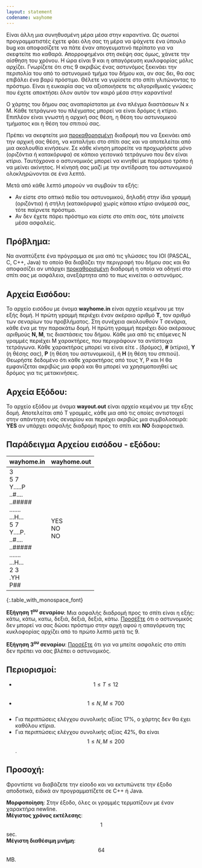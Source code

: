 ```yaml
---
layout: statement
codename: wayhome
---
```


Είναι άλλη μια συνηθυσμένη μέρα μέσα στην καραντίνα. Ως σωστοί προγραμματιστές έχετε φάει όλη σας τη μέρα να ψάχνετε ένα ύπουλο bug και αποφασίζετε να πάτε έναν απογευματινό περίπατο για να σκεφτείτε πιο καθαρά. 
Απορροφημένοι στη σκέψη σας όμως, χάνετε την αίσθηση του χρόνου. Η ώρα είναι 9 και η απαγόρευση κυκλοφορίας μόλις αρχίζει. 
Γνωρίζετε ότι στις 9 ακριβώς ένας αστυνόμος ξεκινάει την περιπολία του από το αστυνομικό τμήμα του δήμου και, αν σας δει, θα σας επιβάλει ένα βαρύ πρόστιμο. Θέλετε να γυρίσετε στο σπίτι γλιτώνοντας το πρόστιμο. 
Είναι η ευκαιρία σας να αξιοποιήσετε τις αλγοριθμικές γνώσεις που έχετε αποκτήσει όλον αυτόν τον καιρό μέσα στην καραντίνα!

Ο χάρτης του δήμου σας αναπαρίσταται με ένα πλέγμα διαστάσεων N x M. Κάθε τετράγωνο του πλέγματος μπορεί να είναι δρόμος ή κτίριο.
Επιπλέον είναι γνωστή η αρχική σας θέση, η θέση του αστυνομικού τμήματος και η θέση του σπιτιού σας.

Πρέπει να σκεφτείτε μια <u>προκαθορησμένη</u> διαδρομή που να ξεκινάει από την αρχική σας θέση, να καταλήγει στο σπίτι σας και να αποτελείται από μια ακολουθία κινήσεων. 
Σε κάθε κίνηση μπορείτε να προχωρήσετε μόνο (οριζόντια ή κατακόρυφα) σε κάποιο γειτονικό τετράγωνο που δεν είναι κτίριο. 
Ταυτόχρονα ο αστυνομικός μπορεί να κινηθεί με παρόμοιο τρόπο ή να μείνει ακίνητος. Η κίνησή σας μαζί με την αντίδραση του αστυνομικού ολοκληρώνονται σε ένα λεπτό.

Μετά από κάθε λεπτό μπορούν να συμβούν τα εξής:
* Αν είστε στο οπτικό πεδίο του αστυνομικού, δηλαδή στην ίδια γραμμή (οριζόντια) ή στήλη (κατακόρυφα) χωρίς κάποιο κτίριο ανάμεσά σας, τότε παίρνετε πρόστιμο.
* Αν δεν έχετε πάρει πρόστιμο και είστε στο σπίτι σας, τότε μπαίνετε μέσα ασφαλείς.

## Πρόβλημα:

Να αναπτύξετε ένα πρόγραμμα σε μια από τις γλώσσες του IOI (PASCAL, C, C++, Java) το οποίο θα διαβάζει την περιγραφή του δήμου σας και θα αποφασίζει αν υπάρχει <u>προκαθορισμένη</u> διαδρομή η οποία να οδηγεί στο σπίτι σας με ασφάλεια, ανεξάρτητα από το πως κινείται ο αστυνόμος.

## Αρχεία Εισόδου:

Το αρχείο εισόδου με όνομα **wayhome.in** είναι αρχείο κειμένου με την εξής δομή. Η πρώτη γραμμή περιέχει έναν ακέραιο αριθμό <b>T</b>, τον αριθμό των σεναρίων του προβλήματος. Στη συνέχεια ακολουθούν T σενάρια, κάθε ένα με την παρακάτω δομή.
Η πρώτη γραμμή περιέχει δύο ακέραιους αριθμούς <b>N, M</b>, τις διαστάσεις του δήμου. Κάθε μια από τις επόμενες Ν γραμμές περιέχει Μ χαρακτήρες, που περιγράφουν τα αντίστοιχα τετράγωνα. 
Κάθε χαρακτήρας μπορεί να είναι είτε <b>.</b> (δρόμος), <b>#</b> (κτίριο), <b>Y</b> (η θέσης σας), <b>P</b> (η θέση του αστυνομικού), ή <b>H</b> (η θέση του σπιτιού).
Θεωρήστε δεδομένο ότι κάθε χαρακτήρας από τους Y, P και H θα εμφανίζεται ακριβώς μια φορά και θα μπορεί να χρησιμοποιηθεί ως δρόμος για τις μετακινήσεις.

## Αρχεία Εξόδου:

Το αρχείο εξόδου με όνομα **wayout.out** είναι αρχείο κειμένου με την εξης δομή. Αποτελείται από Τ γραμμές, κάθε μια από τις οποίες αντιστοιχεί στην απάντηση ενός σεναρίου και περιέχει ακριβώς μια συμβολοσειρά: <b>YES</b> αν υπάρχει ασφαλής διαδρομή προς το σπίτι και <b>NO</b> διαφορετικά.


## Παράδειγμα Αρχείου εισόδου - εξόδου:

| **wayhome.in**      | **wayhome.out** |
| :--- | :--- |
| 3<br>5 7<br>Y\.\.\.\.\.P<br>\.\.#\.\.\.\.<br>\.\.#####<br>\.\.\.\.\.\.\.<br>\.\.\.H\.\.\.<br>5 7<br>Y\.\.\.\.P\.<br>\.\.#\.\.\.\.<br>\.\.#####<br>\.\.\.\.\.\.\.<br>\.\.\.H\.\.\.<br>2 3<br>\.YH<br>P## | YES<br>NO<br>NO |
{:.table_with_monospace_font}

**Εξήγηση 1<sup>ου</sup> σεναρίου**: Μια ασφαλής διαδρομή προς το σπίτι είναι η εξής: κάτω, κάτω, κατω, δεξιά, δεξιά, δεξιά, κάτω. <u>Προσέξτε</u> ότι ο αστυνομικός δεν μπορεί να σας δώσει πρόστιμο στην αρχή αφού η απαγόρευση της κυκλοφορίας αρχίζει από το πρώτο λεπτό μετά τις 9.

**Εξήγηση 3<sup>ου</sup> σεναρίου**: <u>Προσέξτε</u> ότι για να μπείτε ασφαλείς στο σπίτι δεν πρέπει να σας βλέπει ο αστυνομικός.


## Περιορισμοί:

 * $$1 \leq T \leq 12$$<br>
 * $$1 \leq N, M \leq 700$$<br>
 * Για περιπτώσεις ελέγχου συνολικής αξίας 17%, ο χάρτης δεν θα έχει καθόλου κτίρια.<br>
 * Για περιπτώσεις ελέγχου συνολικής αξίας 42%, θα είναι $$1 \leq N, Μ \leq 200$$.<br>
 
## Προσοχή:

Φροντίστε να διαβάζετε την είσοδο και να εκτυπώνετε την έξοδο αποδοτικά, ειδικά αν προγραμματίζετε σε C++ ή Java.

**Μορφοποίηση**: Στην έξοδο, όλες οι γραμμές τερματίζουν με έναν χαρακτήρα newline.<br>
**Μέγιστος χρόνος εκτέλεσης**: $$1$$ sec.<br>
**Μέγιστη διαθέσιμη μνήμη**: $$64$$ MB.<br>
